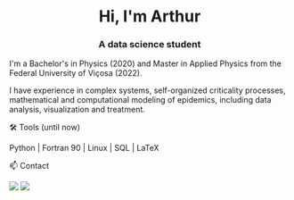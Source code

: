 <h1 align="center">Hi, I'm Arthur</h1>

<h3 align="center">A data science student</h3>

I'm a Bachelor's in Physics (2020) and Master in Applied Physics from the Federal University of Viçosa (2022).

I have experience in complex systems, self-organized criticality processes, mathematical and computational modeling of epidemics, including data analysis, visualization and treatment.

🛠️ Tools (until now)

Python | Fortran 90 | Linux | SQL | LaTeX


📫 Contact

<div>
<a href = "mailto:arthur_314159265@hotmail.com "><img src="[https://img.shields.io/badge/Gmail-D14836?style=for-the-badge&logo=gmail&logoColor=white](https://img.shields.io/badge/Microsoft_Outlook-0078D4?style=for-the-badge&logo=microsoft-outlook&logoColor=white)" target="_blank"></a>
<a href="[linkedin.com/in/arthur-s-321b73218](https://www.linkedin.com/in/arthur-s-321b73218/)" target="_blank"><img src="https://img.shields.io/badge/-LinkedIn-%230077B5?style=for-the-badge&logo=linkedin&logoColor=white" target="_blank"></a>   
</div>
